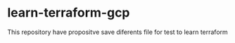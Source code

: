 # learn-terraform-gcp
This repository have propositve save diferents file for test to learn terraform 
